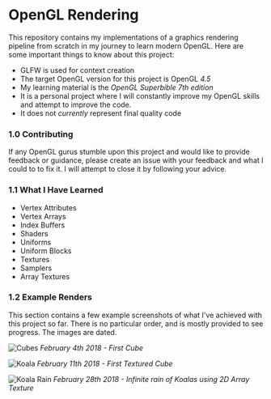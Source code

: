 # OpenGL Rendering

This repository contains my implementations of a graphics rendering pipeline from scratch in my journey to learn modern OpenGL. Here are some important things to know about this project:

* GLFW is used for context creation
* The target OpenGL version for this project is OpenGL *4.5*
* My learning material is the *OpenGL Superbible 7th edition*
* It is a personal project where I will constantly improve my OpenGL skills and attempt to improve the code.
* It does not *currently* represent final quality code

### 1.0 Contributing
If any OpenGL gurus stumble upon this project and would like to provide feedback or guidance, please create an issue with your feedback and what I could to to fix it. I will attempt to close it by following your advice.

### 1.1 What I Have Learned
 * Vertex Attributes
 * Vertex Arrays
 * Index Buffers
 * Shaders
 * Uniforms
 * Uniform Blocks
 * Textures
 * Samplers
 * Array Textures

### 1.2 Example Renders
This section contains a few example screenshots of what I've achieved with this project so far. There is no particular order, and is mostly provided to see progress. The images are dated.

![Cubes](https://i.imgur.com/4QPWegm.png)
*February 4th 2018 - First Cube*

![Koala](https://i.imgur.com/PuFr1BQ.png)
*February 11th 2018 - First Textured Cube*

![Koala Rain](https://i.imgur.com/oLVctDc.png)
*February 28th 2018 - Infinite rain of Koalas using 2D Array Texture*
